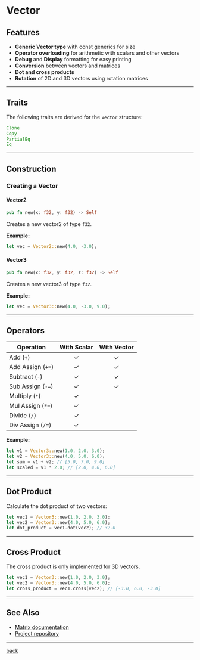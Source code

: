 # Vector

## Features

- **Generic Vector type** with const generics for size
- **Operator overloading** for arithmetic with scalars and other vectors
- **Debug** and **Display** formatting for easy printing
- **Conversion** between vectors and matrices
- **Dot and cross products**
- **Rotation** of 2D and 3D vectors using rotation matrices

---

## Traits

The following traits are derived for the `Vector` structure:

```rust
Clone
Copy
PartialEq
Eq
```

---

## Construction

### Creating a Vector

#### Vector2

```rust
pub fn new(x: f32, y: f32) -> Self
```

Creates a new vector2 of type `f32`.

**Example:**
```rust
let vec = Vector2::new(4.0, -3.0);
```

#### Vector3

```rust
pub fn new(x: f32, y: f32, z: f32) -> Self
```

Creates a new vector3 of type `f32`.

**Example:**
```rust
let vec = Vector3::new(4.0, -3.0, 9.0);
```

---

## Operators

| Operation         | With Scalar | With Vector |
|-------------------|:-----------:|:-----------:|
| Add (`+`)         | ✓           | ✓           |
| Add Assign (`+=`) | ✓           | ✓           |
| Subtract (`-`)    | ✓           | ✓           |
| Sub Assign (`-=`) | ✓           | ✓           |
| Multiply (`*`)    | ✓           |             |
| Mul Assign (`*=`) | ✓           |             |
| Divide (`/`)      | ✓           |             |
| Div Assign (`/=`) | ✓           |             |

**Example:**
```rust
let v1 = Vector3::new(1.0, 2.0, 3.0);
let v2 = Vector3::new(4.0, 5.0, 6.0);
let sum = v1 + v2; // [5.0, 7.0, 9.0]
let scaled = v1 * 2.0; // [2.0, 4.0, 6.0]
```

---

## Dot Product

Calculate the dot product of two vectors:

```rust
let vec1 = Vector3::new(1.0, 2.0, 3.0);
let vec2 = Vector3::new(4.0, 5.0, 6.0);
let dot_product = vec1.dot(vec2); // 32.0
```

---

## Cross Product

The cross product is only implemented for 3D vectors.

```rust
let vec1 = Vector3::new(1.0, 2.0, 3.0);
let vec2 = Vector3::new(4.0, 5.0, 6.0);
let cross_product = vec1.cross(vec2); // [-3.0, 6.0, -3.0]
```

---

## See Also

- [Matrix documentation](./README_MATRIX.md)
- [Project repository](https://github.com/Jodus-Melodus/minmath)

---
[back](https://github.com/Jodus-Melodus/minmath/blob/master/README.md)